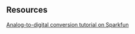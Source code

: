 ## Resources

[Analog-to-digital conversion tutorial on Sparkfun](https://learn.sparkfun.com/tutorials/analog-to-digital-conversion)
